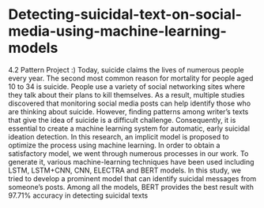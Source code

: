 # Detecting-suicidal-text-on-social-media-using-machine-learning-models
4.2 Pattern Project :)
Today, suicide claims the lives of numerous people
every year. The second most common reason for mortality for
people aged 10 to 34 is suicide. People use a variety of social
networking sites where they talk about their plans to kill themselves. As a result, multiple studies discovered that monitoring
social media posts can help identify those who are thinking about
suicide. However, finding patterns among writer’s texts that give
the idea of suicide is a difficult challenge. Consequently, it is
essential to create a machine learning system for automatic, early
suicidal ideation detection. In this research, an implicit model
is proposed to optimize the process using machine learning. In
order to obtain a satisfactory model, we went through numerous
processes in our work. To generate it, various machine-learning
techniques have been used including LSTM, LSTM+CNN, CNN,
ELECTRA and BERT models. In this study, we tried to develop
a prominent model that can identify suicidal messages from
someone’s posts. Among all the models, BERT provides the best
result with 97.71% accuracy in detecting suicidal texts

